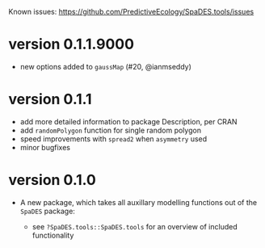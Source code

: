 Known issues: https://github.com/PredictiveEcology/SpaDES.tools/issues

version 0.1.1.9000
=============

* new options added to `gaussMap` (#20, @ianmseddy)

version 0.1.1
=============

* add more detailed information to package Description, per CRAN
* add `randomPolygon` function for single random polygon
* speed improvements with `spread2` when `asymmetry` used
* minor bugfixes

version 0.1.0
=============

* A new package, which takes all auxillary modelling functions out of the `SpaDES` package:

    - see `?SpaDES.tools::SpaDES.tools` for an overview of included functionality
